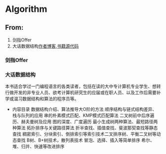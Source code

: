 ﻿# Algorithm
## From: 
1. 剑指Offer
2. 大话数据结构[作者博客](http://cj723.cnblogs.com/),[书籍源代码](https://www.cnblogs.com/cj723/archive/2011/02/06/1949498.html)
### 剑指Offer

### 大话数据结构
本书适合学过一门编程语言的各类读者，包括在读的大中专计算机专业学生、想转行做开发的非专业人员、欲考计算机研究生的应届或在职人员、以及工作后需要补学或温习数据结构和算法的程序员等。 
* 内容目录
数据结构介绍、算法推导大O阶的方法
顺序结构与链式结构差异、栈与队列的应用
串的朴素模式匹配、KMP模式匹配算法
二叉树前中后序遍历、赫夫曼树及应用
图的深度、广度遍历
最小生成树两种算法、最短路径两种算法
拓扑排序与关键路径算法
折半查找、插值查找、斐波那契查找等静态查找
稠密索引、分块索引、倒排索引等索引技术二叉排序树、平衡二叉树等动态查找
B树、B+树技术，散列表技术
冒泡、选择、插入等简单排序
希尔、堆、归并、快速等改进排序



